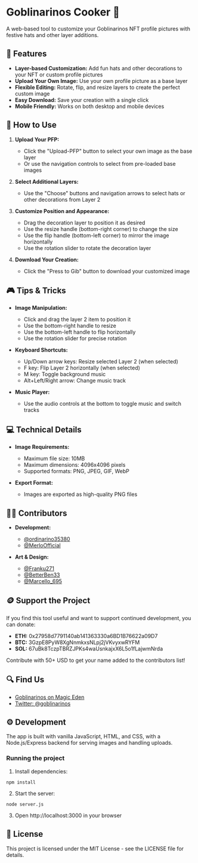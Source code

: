 
# Goblinarinos Cooker 🎄

A web-based tool to customize your Goblinarinos NFT profile pictures with festive hats and other layer additions.

## 🌟 Features

- **Layer-based Customization:** Add fun hats and other decorations to your NFT or custom profile pictures
- **Upload Your Own Image:** Use your own profile picture as a base layer
- **Flexible Editing:** Rotate, flip, and resize layers to create the perfect custom image
- **Easy Download:** Save your creation with a single click
- **Mobile Friendly:** Works on both desktop and mobile devices

## 🚀 How to Use

1. **Upload Your PFP:**
   - Click the "Upload-PFP" button to select your own image as the base layer
   - Or use the navigation controls to select from pre-loaded base images

2. **Select Additional Layers:**
   - Use the "Choose" buttons and navigation arrows to select hats or other decorations from Layer 2

3. **Customize Position and Appearance:**
   - Drag the decoration layer to position it as desired
   - Use the resize handle (bottom-right corner) to change the size
   - Use the flip handle (bottom-left corner) to mirror the image horizontally
   - Use the rotation slider to rotate the decoration layer
   
4. **Download Your Creation:**
   - Click the "Press to Gib" button to download your customized image

## 🎮 Tips & Tricks

- **Image Manipulation:**
  - Click and drag the layer 2 item to position it
  - Use the bottom-right handle to resize
  - Use the bottom-left handle to flip horizontally
  - Use the rotation slider for precise rotation
  
- **Keyboard Shortcuts:**
  - Up/Down arrow keys: Resize selected Layer 2 (when selected)
  - F key: Flip Layer 2 horizontally (when selected)
  - M key: Toggle background music
  - Alt+Left/Right arrow: Change music track

- **Music Player:**
  - Use the audio controls at the bottom to toggle music and switch tracks

## 💻 Technical Details

- **Image Requirements:**
  - Maximum file size: 10MB
  - Maximum dimensions: 4096x4096 pixels
  - Supported formats: PNG, JPEG, GIF, WebP

- **Export Format:** 
  - Images are exported as high-quality PNG files

## 👨‍💻 Contributors

- **Development:**
  - [@ordinarino35380](https://twitter.com/ordinarino35380)
  - [@MerloOfficial](https://twitter.com/MerloOfficial)
  
- **Art & Design:**
  - [@Franku271](https://twitter.com/Franku271)
  - [@BetterBen33](https://twitter.com/BetterBen33)
  - [@Marcello_695](https://twitter.com/Marcello_695)

## 🪙 Support the Project

If you find this tool useful and want to support continued development, you can donate:

- **ETH:** 0x27958d7791140ab141363330a6BD1B76622a09D7
- **BTC:** 3GzpE8PyW8XgNnmkxsNLpj2jVKvyxwRYFM
- **SOL:** 67uBk8TczpTBRZJPKs4waUsnkajxX6L5o1fLajwmNrda

Contribute with 50+ USD to get your name added to the contributors list!

## 🔍 Find Us

- [Goblinarinos on Magic Eden](https://magiceden.io/collections/ethereum/0x616f2ac5dd4f760db693c21e9ca7a8aa962cf93b)
- [Twitter: @goblinarinos](https://x.com/goblinarinos)

## ⚙️ Development

The app is built with vanilla JavaScript, HTML, and CSS, with a Node.js/Express backend for serving images and handling uploads.

### Running the project

1. Install dependencies:
```
npm install
```

2. Start the server:
```
node server.js
```

3. Open http://localhost:3000 in your browser

## 📄 License

This project is licensed under the MIT License - see the LICENSE file for details.
